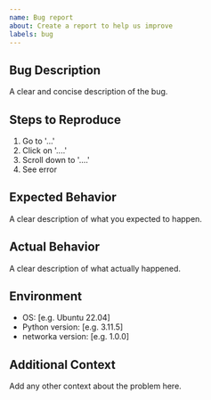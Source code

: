 ```yaml
---
name: Bug report
about: Create a report to help us improve
labels: bug
---
```


## Bug Description

A clear and concise description of the bug.

## Steps to Reproduce

1. Go to '...'
2. Click on '....'
3. Scroll down to '....'
4. See error

## Expected Behavior

A clear description of what you expected to happen.

## Actual Behavior

A clear description of what actually happened.

## Environment

- OS: [e.g. Ubuntu 22.04]
- Python version: [e.g. 3.11.5]
- networka version: [e.g. 1.0.0]

## Additional Context

Add any other context about the problem here.
